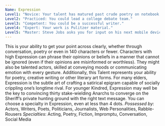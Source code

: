 ```yaml
---
Name: Expression
Level1: "Novice: Your talent has matured past crude poetry on notebook paper."
Level2: "Practiced: You could lead a college debate team."
Level3: "Competent: You could be a successful writer."
Level4: "Expert: Your work is Pulitzer material."
Level5: "Master: Steve Jobs asks you for input on his next mobile device."
---
```


This is your ability to get your point across clearly, whether through conversation, poetry or even in 140 characters or fewer. Characters with high Expression can phrase their opinions or beliefs in a manner that cannot be ignored (even if their opinions are misinformed or worthless). They might also be talented actors, skilled at conveying moods or communicating emotion with every gesture. Additionally, this Talent represents your ability for poetry, creative writing or other literary art forms. For many elders, Expression is the subtle art of crafting a satirical epigram capable of socially crippling one’s longtime rival. For younger Kindred, Expression may well be the key to convincing thirty stake-wielding Anarchs to converge on the Sheriff’s private hunting ground with the right text message. You can choose a specialty in Expression, even at less than 4 dots.
_Possessed by_: Actors, Writers, Poets, Politicians, Journalists, Web Personalities, Rabble-Rousers
_Specialties_: Acting, Poetry, Fiction, Impromptu, Conversation, Social Media